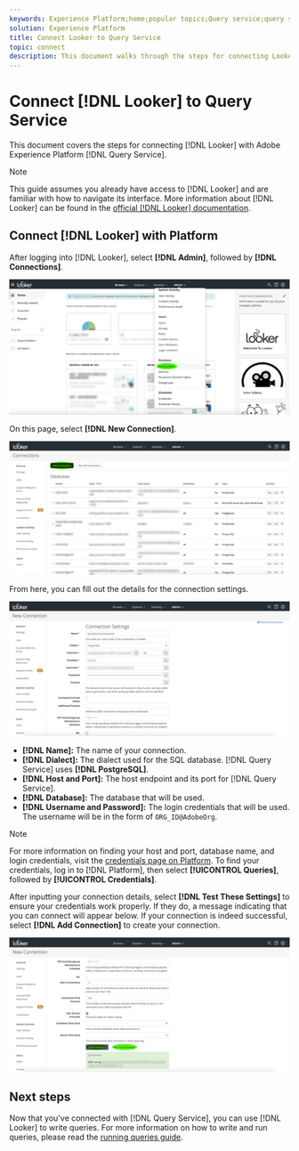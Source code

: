 ```yaml
---
keywords: Experience Platform;home;popular topics;Query service;query service;Looker;looker;connect to query service;
solution: Experience Platform
title: Connect Looker to Query Service
topic: connect
description: This document walks through the steps for connecting Looker with Adobe Experience Platform Query Service.
---
```


# Connect [!DNL Looker] to Query Service

This document covers the steps for connecting [!DNL Looker] with Adobe Experience Platform [!DNL Query Service].

>[!NOTE]
>
> This guide assumes you already have access to [!DNL Looker] and are familiar with how to navigate its interface. More information about [!DNL Looker] can be found in the [official [!DNL Looker] documentation](https://docs.looker.com/).

## Connect [!DNL Looker] with Platform

After logging into [!DNL Looker], select **[!DNL Admin]**, followed by **[!DNL Connections]**.

![](../images/clients/looker/click-admin-connections.png)

On this page, select **[!DNL New Connection]**.

![](../images/clients/looker/click-new-connection.png)
   
From here, you can fill out the details for the connection settings.

![](../images/clients/looker/new-connection.png)

- **[!DNL Name]:** The name of your connection.
- **[!DNL Dialect]:** The dialect used for the SQL database. [!DNL Query Service] uses **[!DNL PostgreSQL]**.
- **[!DNL Host and Port]:** The host endpoint and its port for [!DNL Query Service]. 
- **[!DNL Database]:** The database that will be used. 
- **[!DNL Username and Password]:** The login credentials that will be used. The username will be in the form of `ORG_ID@AdobeOrg`. 

>[!NOTE]
>
>For more information on finding your host and port, database name, and login credentials, visit the [credentials page on Platform](https://platform.adobe.com/query/configuration). To find your credentials, log in to [!DNL Platform], then select **[!UICONTROL Queries]**, followed by **[!UICONTROL Credentials]**.

After inputting your connection details, select **[!DNL Test These Settings]** to ensure your credentials work properly. If they do, a message indicating that you can connect will appear below. If your connection is indeed successful, select **[!DNL Add Connection]** to create your connection.

![](../images/clients/looker/click-test-connection.png)

## Next steps

Now that you've connected with [!DNL Query Service], you can use [!DNL Looker] to write queries. For more information on how to write and run queries, please read the [running queries guide](../best-practices/writing-queries.md).